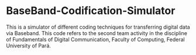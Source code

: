 # BaseBand-Codification-Simulator

This is a simulator of different coding techniques for transferring digital data via Baseband. This code refers to the second team activity in the discipline of Fundamentals of Digital Communication, Faculty of Computing, Federal University of Pará.
